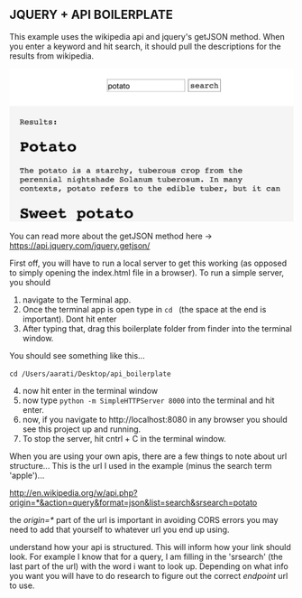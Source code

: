 ## JQUERY + API BOILERPLATE


This example uses the wikipedia api and jquery's getJSON method. When you enter a keyword and hit search, it should pull the descriptions for the results from wikipedia.

![screenshot of app](https://github.com/AaratiAkkapeddi/jquery_api_boilerplate/blob/master/example.png)

You can read more about the getJSON method here -> https://api.jquery.com/jquery.getjson/

First off, you will have to run a local server to get this working (as opposed to simply opening the index.html file in a browser).
To run a simple server, you should
1. navigate to the Terminal app.
2. Once the terminal app is open type in `cd ` (the space at the end is important). Dont hit enter
3. After typing that, drag this boilerplate folder from finder into the terminal window.

You should see something like this...

`cd /Users/aarati/Desktop/api_boilerplate`

4. now hit enter in the terminal window
5. now type `python -m SimpleHTTPServer 8000` into the terminal and hit enter.
6. now, if you navigate to http://localhost:8080 in any browser you should see this project up and running.
7. To stop the server, hit cntrl + C in the terminal window.

When you are using your own apis, there are a few things to note about url structure...
This is the url I used in the example (minus the search term 'apple')...

http://en.wikipedia.org/w/api.php?origin=*&action=query&format=json&list=search&srsearch=potato

the _origin=*_ part of the url is important in avoiding CORS errors you may need to add that yourself to whatever url you end up using.

understand how your api is structured. This will inform how your link should look. For example I know that for a query, I am filling in the 'srsearch' (the last part of the url) with the word i want to look up. Depending on what info you want you will have to do research to figure out the correct _endpoint_ url to use.


